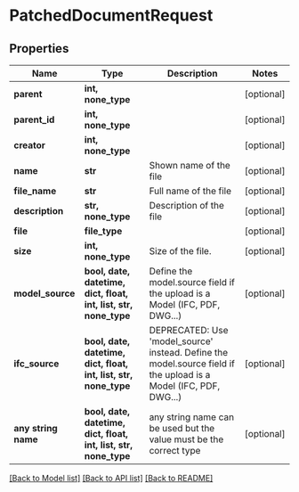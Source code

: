 # PatchedDocumentRequest


## Properties
Name | Type | Description | Notes
------------ | ------------- | ------------- | -------------
**parent** | **int, none_type** |  | [optional] 
**parent_id** | **int, none_type** |  | [optional] 
**creator** | **int, none_type** |  | [optional] 
**name** | **str** | Shown name of the file | [optional] 
**file_name** | **str** | Full name of the file | [optional] 
**description** | **str, none_type** | Description of the file | [optional] 
**file** | **file_type** |  | [optional] 
**size** | **int, none_type** | Size of the file. | [optional] 
**model_source** | **bool, date, datetime, dict, float, int, list, str, none_type** | Define the model.source field if the upload is a Model (IFC, PDF, DWG...) | [optional] 
**ifc_source** | **bool, date, datetime, dict, float, int, list, str, none_type** | DEPRECATED: Use &#39;model_source&#39; instead. Define the model.source field if the upload is a Model (IFC, PDF, DWG...) | [optional] 
**any string name** | **bool, date, datetime, dict, float, int, list, str, none_type** | any string name can be used but the value must be the correct type | [optional]

[[Back to Model list]](../README.md#documentation-for-models) [[Back to API list]](../README.md#documentation-for-api-endpoints) [[Back to README]](../README.md)


